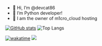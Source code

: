 - 👋 Hi, I’m @devcat86
- 👀 I’m Python developer!
- 👻 I am the owner of m1cro_cloud hosting  

[![GitHub stats](https://github-readme-stats.vercel.app/api?username=m1cro-cat)](https://github.com/anuraghazra/github-readme-stats&bg_color=black,violet)
![Top Langs](https://github-readme-stats.vercel.app/api/top-langs/?username=m1cro-cat&layout=compact)

[![wakatime](https://wakatime.com/badge/user/07ff4dc7-e36d-4b1b-8438-082dea065b14.svg)](https://wakatime.com/@07ff4dc7-e36d-4b1b-8438-082dea065b14)
![](https://komarev.com/ghpvc/?username=m1cro-cat&style=for-the-badge)
